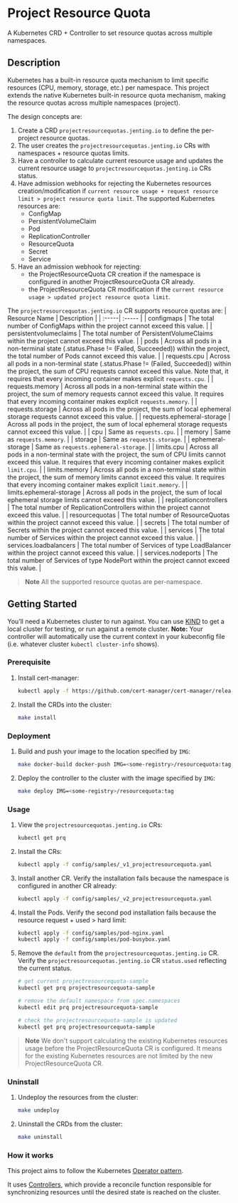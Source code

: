 # Project Resource Quota
A Kubernetes CRD + Controller to set resource quotas across multiple namespaces.

## Description
Kubernetes has a built-in resource quota mechanism to limit specific resources (CPU, memory, storage, etc.) per namespace.
This project extends the native Kubernetes built-in resource quota mechanism, making the resource quotas across multiple namespaces (project).

The design concepts are:
1. Create a CRD `projectresourcequotas.jenting.io` to define the per-project resource quotas.
1. The user creates the `projectresourcequotas.jenting.io` CRs with namespaces + resource quotas limits.
1. Have a controller to calculate current resource usage and updates the current resource usage to `projectresourcequotas.jenting.io` CRs status.
1. Have admission webhooks for rejecting the Kubernetes resources creation/modification if `current resource usage + request resource limit > project resource quota limit`. The supported Kubernetes resources are:
   - ConfigMap
   - PersistentVolumeClaim
   - Pod
   - ReplicationController
   - ResourceQuota
   - Secret
   - Service
1. Have an admission webhook for rejecting:
   - the ProjectResourceQuota CR creation if the namespace is configured in another ProjectResourceQuota CR already.
   - the ProjectResourceQuota CR modification if the `current resource usage > updated project resource quota limit`.

The `projectresourcequotas.jenting.io` CR supports resource quotas are:
| Resource Name | Description |
| :-----| :----- |
| configmaps | The total number of ConfigMaps within the project cannot exceed this value. |
| persistentvolumeclaims | The total number of PersistentVolumeClaims within the project cannot exceed this value. |
| pods | Across all pods in a non-terminal state (.status.Phase != (Failed, Succeeded)) within the project, the total number of Pods cannot exceed this value. |
| requests.cpu | Across all pods in a non-terminal state (.status.Phase != (Failed, Succeeded)) within the project, the sum of CPU requests cannot exceed this value. Note that, it requires that every incoming container makes explicit `requests.cpu`. |
| requests.memory | Across all pods in a non-terminal state within the project, the sum of memory requests cannot exceed this value. It requires that every incoming container makes explicit `requests.memory`. |
| requests.storage | Across all pods in the project, the sum of local ephemeral storage requests cannot exceed this value. |
| requests.ephemeral-storage | Across all pods in the project, the sum of local ephemeral storage requests cannot exceed this value. |
| cpu | Same as `requests.cpu`. |
| memory | Same as `requests.memory`. |
| storage | Same as `requests.storage`. |
| ephemeral-storage | Same as `requests.ephemeral-storage`. |
| limits.cpu | Across all pods in a non-terminal state with the project, the sum of CPU limits cannot exceed this value. It requires that every incoming container makes explicit `limit.cpu`. |
| limits.memory | Across all pods in a non-terminal state within the project, the sum of memory limits cannot exceed this value. It requires that every incoming container makes explicit `limit.memory`. |
| limits.ephemeral-storage | Across all pods in the project, the sum of local ephemeral storage limits cannot exceed this value. |
| replicationcontrollers | The total number of ReplicationControllers within the project cannot exceed this value. |
| resourcequotas | The total number of ResourceQuotas within the project cannot exceed this value. |
| secrets | The total number of Secrets within the project cannot exceed this value. |
| services | The total number of Services within the project cannot exceed this value. |
| services.loadbalancers | The total number of Services of type LoadBalancer within the project cannot exceed this value. |
| services.nodeports | The total number of Services of type NodePort within the project cannot exceed this value. |

> **Note**
> All the supported resource quotas are per-namespace.

## Getting Started
You’ll need a Kubernetes cluster to run against. You can use [KIND](https://sigs.k8s.io/kind) to get a local cluster for testing, or run against a remote cluster.
**Note:** Your controller will automatically use the current context in your kubeconfig file (i.e. whatever cluster `kubectl cluster-info` shows).

### Prerequisite
1. Install cert-manager:
   ```sh
   kubectl apply -f https://github.com/cert-manager/cert-manager/releases/download/v1.11.0/cert-manager.yaml
   ```

2. Install the CRDs into the cluster:
   ```sh
   make install
   ```

### Deployment
1. Build and push your image to the location specified by `IMG`:
   ```sh
   make docker-build docker-push IMG=<some-registry>/resourcequota:tag
   ```

2. Deploy the controller to the cluster with the image specified by `IMG`:
   ```sh
   make deploy IMG=<some-registry>/resourcequota:tag
   ```

### Usage
1. View the `projectresourcequotas.jenting.io` CRs:
   ```sh
   kubectl get prq
   ```

2. Install the CRs:
   ```sh
   kubectl apply -f config/samples/_v1_projectresourcequota.yaml
   ```

3. Install another CR. Verify the installation fails because the namespace is configured in another CR already:
   ```sh
   kubectl apply -f config/samples/_v2_projectresourcequota.yaml
   ```

4. Install the Pods. Verify the second pod installation fails because the resource request + used > hard limit:
   ```sh
   kubectl apply -f config/samples/pod-nginx.yaml
   kubectl apply -f config/samples/pod-busybox.yaml
   ```

5. Remove the `default` from the `projectresourcequotas.jenting.io` CR. Verify the ``projectresourcequotas.jenting.io`` CR `status.used` reflecting the current status.
   ```sh
   # get current projectresourcequota-sample 
   kubectl get prq projectresourcequota-sample

   # remove the default namespace from spec.namespaces
   kubectl edit prq projectresourcequota-sample

   # check the projectresourcequota-sample is updated
   kubectl get prq projectresourcequota-sample
   ```

> **Note**
> We don't support calculating the existing Kubernetes resources usage before the ProjectResourceQuota CR is configured. It means for the existing Kubernetes resources are not limited by the new ProjectResourceQuota CR.

### Uninstall
1. Undeploy the resources from the cluster:
   ```sh
   make undeploy
   ```

2. Uninstall the CRDs from the cluster:
   ```sh
   make uninstall
   ```

### How it works
This project aims to follow the Kubernetes [Operator pattern](https://kubernetes.io/docs/concepts/extend-kubernetes/operator/).

It uses [Controllers](https://kubernetes.io/docs/concepts/architecture/controller/),
which provide a reconcile function responsible for synchronizing resources until the desired state is reached on the cluster.
